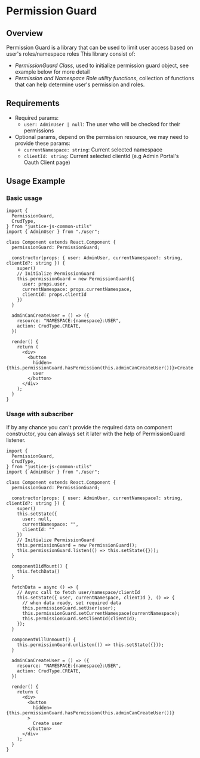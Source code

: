 # Permission Guard

## Overview

Permission Guard is a library that can be used to limit user access based on user's roles/namespace roles
This library consist of:
- _PermissionGuard Class_, used to initialize permission guard object, see example below for more detail
- _Permission and Namespace Role utility functions_, collection of functions that can help determine user's permission and roles.

## Requirements
- Required params:
  - `user: AdminUser | null`: The user who will be checked for their permissions
- Optional params, depend on the permission resource, we may need to provide these params:
  - `currentNamespace: string`: Current selected namespace
  - `clientId: string`: Current selected clientId (e.g Admin Portal's Oauth Client page)

## Usage Example

### Basic usage

```tsx
import {
  PermissionGuard,
  CrudType,
} from "justice-js-common-utils"
import { AdminUser } from "./user";

class Component extends React.Component {
  permissionGuard: PermissionGuard;

  constructor(props: { user: AdminUser, currentNamespace?: string, clientId?: string }) {
    super()
    // Initialize PermissionGuard
    this.permissionGuard = new PermissionGuard({
      user: props.user,
      currentNamespace: props.currentNamespace,
      clientId: props.clientId
    })
  }

  adminCanCreateUser = () => ({
    resource: "NAMESPACE:{namespace}:USER",
    action: CrudType.CREATE,
  })

  render() {
    return (
      <div>
        <button
          hidden={this.permissionGuard.hasPermission(this.adminCanCreateUser())}>Create
          user
        </button>
      </div>
    );
  }
}
```

### Usage with subscriber
If by any chance you can't provide the required data on component constructor, you can always set it later with the help of PermissionGuard listener.

```tsx
import {
  PermissionGuard,
  CrudType,
} from "justice-js-common-utils"
import { AdminUser } from "./user";

class Component extends React.Component {
  permissionGuard: PermissionGuard;

  constructor(props: { user: AdminUser, currentNamespace?: string, clientId?: string }) {
    super()
    this.setState({
      user: null,
      currentNamespace: "",
      clientId: ""
    })
    // Initialize PermissionGuard
    this.permissionGuard = new PermissionGuard();
    this.permissionGuard.listen(() => this.setState({}));
  }
  
  componentDidMount() {
    this.fetchData()
  }

  fetchData = async () => {
    // Async call to fetch user/namespace/clientId
    this.setState({ user, currentNamespace, clientId }, () => {
      // when data ready, set required data
      this.permissionGuard.setUser(user);
      this.permissionGuard.setCurrentNamespace(currentNamespace);
      this.permissionGuard.setClientId(clientId);
    });
  }
  
  componentWillUnmount() {
    this.permissionGuard.unlisten(() => this.setState({}));
  }

  adminCanCreateUser = () => ({
    resource: "NAMESPACE:{namespace}:USER",
    action: CrudType.CREATE,
  })

  render() {
    return (
      <div>
        <button
          hidden={this.permissionGuard.hasPermission(this.adminCanCreateUser())}
        >
          Create user
        </button>
      </div>
    );
  }
}
```
